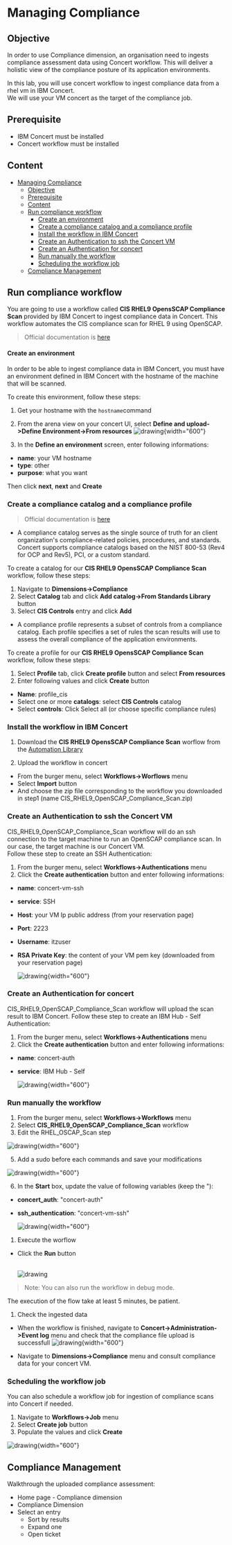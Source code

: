 # Managing Compliance

## Objective

In order to use Compliance dimension, an organisation need to ingests compliance assessment data using Concert workflow. This will deliver a holistic view of the compliance posture of its application environments.

In this lab, you will use concert workflow to ingest compliance data from a rhel vm in IBM Concert.   
We will use your VM concert as the target of the compliance job.

## Prerequisite

- IBM Concert must be installed
- Concert workflow must be installed
  
## Content

- [Managing Compliance](#managing-compliance)
  - [Objective](#objective)
  - [Prerequisite](#prerequisite)
  - [Content](#content)
  - [Run compliance workflow](#run-compliance-workflow)
      - [Create an environment](#create-an-environment)
    - [Create a compliance catalog and a compliance profile](#create-a-compliance-catalog-and-a-compliance-profile)
    - [Install the workflow in IBM Concert](#install-the-workflow-in-ibm-concert)
    - [Create an Authentication to ssh the Concert VM](#create-an-authentication-to-ssh-the-concert-vm)
    - [Create an Authentication for concert](#create-an-authentication-for-concert)
    - [Run manually the workflow](#run-manually-the-workflow)
    - [Scheduling the workflow job](#scheduling-the-workflow-job)
  - [Compliance Management](#compliance-management)

## Run compliance workflow

You are going to use a workflow called **CIS RHEL9 OpensSCAP Compliance Scan** provided by IBM Concert to ingest compliance data in Concert.
This workflow automates the CIS compliance scan for RHEL 9 using OpenSCAP. 

> Official documentation is [here](https://www.ibm.com/docs/en/concert/2.0.0?topic=icsucw-using-concert-workflows-generate-import-cis-rhel9-openscap-compliance-scans)

#### Create an environment 

In order to be able to ingest compliance data in IBM Concert, you must have an environment defined in IBM Concert with the hostname of the machine that will be scanned.

To create this environment, follow these steps:

1. Get your hostname with the `hostname`command

2. From the arena view on your concert UI, select **Define and upload->Define Environment->From resources**
  ![drawing](../images/concert_define_environment.png){width="600"}

1. In the **Define an environment** screen, enter following informations:

- **name**: your VM hostname
- **type**: other
- **purpose**: what you want

Then click **next**, **next** and **Create**

### Create a compliance catalog and a compliance profile

> Official documentation is [here](https://www.ibm.com/docs/en/concert/2.0.0?topic=compliance-overview-assessing)

- A compliance catalog serves as the single source of truth for an client organization's compliance-related policies, procedures, and standards. Concert supports compliance catalogs based on the NIST 800-53 (Rev4 for OCP and Rev5), PCI, or a custom standard.

To create a catalog for our  **CIS RHEL9 OpensSCAP Compliance Scan** workflow, follow these steps:

1. Navigate to **Dimensions->Compliance**
2. Select **Catalog** tab and click **Add catalog->From Standards Library** button
3. Select **CIS Controls** entry and click **Add**

- A compliance profile represents a subset of controls from a compliance catalog. Each profile specifies a set of rules the scan results will use to assess the overall compliance of the application environments.

To create a profile for our **CIS RHEL9 OpensSCAP Compliance Scan** workflow, follow these steps:

1. Select **Profile** tab, click **Create profile** button and select **From resources**
2. Enter following values and click **Create** button

- **Name**: profile_cis
- Select one or more **catalogs**: select **CIS Controls** catalog
- Select **controls**: Click Select all (or choose specific compliance rules)

### Install the workflow in IBM Concert

1. Download the **CIS RHEL9 OpensSCAP Compliance Scan** worflow from the [Automation Library](https://automation-library.ibm.com/workflows/CIS%20RHEL9%20OpenSCAP%20Compliance%20Scan)

2. Upload the workflow in concert 

- From the burger menu, select **Workflows->Worflows** menu
- Select **Import** button
- And choose the zip file corresponding to the workflow you downloaded in step1 (name CIS_RHEL9_OpenSCAP_Compliance_Scan.zip)
   
### Create an Authentication to ssh the Concert VM

CIS_RHEL9_OpenSCAP_Compliance_Scan workflow will do an ssh connection to the target machine to run an OpenSCAP compliance scan. In our case, the target machine is our Concert VM.   
Follow these step to create an SSH Authentication:

1. From the burger menu, select **Workflows->Authentications** menu 
2. Click the **Create authentication** button and enter following informations:

- **name**: concert-vm-ssh
- **service**: SSH
- **Host**: your VM Ip public address (from your reservation page)
- **Port**: 2223
- **Username**: itzuser
- **RSA Private Key**: the content of your VM pem key (downloaded from your reservation page)

  ![drawing](../images/cw_compliance_ssh_authentication.png){width="600"}

### Create an Authentication for concert

CIS_RHEL9_OpenSCAP_Compliance_Scan workflow will upload the scan result to IBM Concert.
Follow these step to create an IBM Hub - Self Authentication:

1. From the burger menu, select **Workflows->Authentications** menu 
2. Click the **Create authentication** button and enter following informations:

- **name**: concert-auth
- **service**: IBM Hub - Self

  ![drawing](../images/cw_compliance_hubself_authentication.png){width="600"}

### Run manually the workflow

1. From the burger menu, select **Workflows->Workflows** menu 
2. Select **CIS_RHEL9_OpenSCAP_Compliance_Scan** workflow
3. Edit the RHEL_OSCAP_Scan step

  ![drawing](../images/cw_edit_step.png){width="600"}

5. Add a sudo before each commands and save your modifications

  ![drawing](../images/cw_modify_step.png){width="600"}

6. In the **Start** box, update the value of following variables (keep the "):

- **concert_auth**: "concert-auth"
- **ssh_authentication**: "concert-vm-ssh"

  ![drawing](../images/cw_change_variables.png){width="600"}

1. Execute the worflow

- Click the **Run** button

  <br><img src="../images/cw_run_button.png" alt="drawing"/>
>
> Note: You can also run the workflow in debug mode.
>

The execution of the flow take at least 5 minutes, be patient.

1. Check the ingested data

- When the workflow is finished, navigate to **Concert->Administration->Event log** menu and check that the compliance file upload is successfull
  ![drawing](../images/cw_compliance_file_upload.png){width="600"}

- Navigate to **Dimensions->Compliance** menu and consult compliance data for your concert VM.

### Scheduling the workflow job

You can also schedule a workflow job for ingestion of compliance scans into Concert if needed.

1. Navigate to **Workflows->Job** menu
2. Select **Create job** button
3. Populate the values and click **Create**

  ![drawing](../images/cw_schedule_job.png){width="600"}


## Compliance Management

Walkthrough the uploaded compliance assessment:

- Home page - Compliance dimension
- Compliance Dimension
- Select an entry
  - Sort by results
  - Expand one
  - Open ticket
